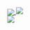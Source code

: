 <a href="https://github.com/tty503/">
  <img align="center" src="https://github-readme-stats.vercel.app/api/top-langs/?username=tty503&&hide=cmake,html,dockerfile&langs_count=10&line_height=35&theme=dark" />
</a>

<a href="https://github.com/tty503/">
  <img src="https://github-readme-streak-stats.herokuapp.com/?user=tty503&theme=dark" />
</a>
<br/>

<a href="https://x.com/tty_503">
  <img src="https://img.shields.io/twitter/follow/tty_503?style=for-the-badge&logo=twitter&&labelColor=1f1f1f&color=5fffaf" />
</a>
